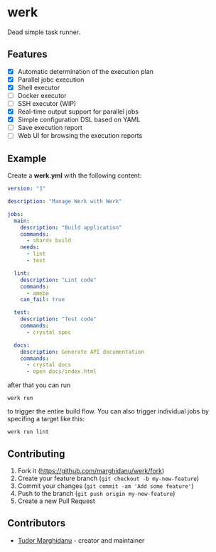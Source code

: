 # werk

Dead simple task runner.

## Features

- [x] Automatic determination of the execution plan
- [x] Parallel jobc execution
- [x] Shell executor
- [ ] Docker executor
- [ ] SSH executor (WIP)
- [x] Real-time output support for parallel jobs
- [x] Simple configuration DSL based on YAML
- [ ] Save execution report
- [ ] Web UI for browsing the execution reports

## Example

Create a **werk.yml** with the following content:

```yaml
version: "1"

description: "Manage Werk with Werk"

jobs:
  main:
    description: "Build application"
    commands:
      - shards build
    needs:
      - lint
      - test

  lint:
    description: "Lint code"
    commands:
      - ameba
    can_fail: true

  test:
    description: "Test code"
    commands:
      - crystal spec

  docs:
    description: Generate API documentation
    commands:
      - crystal docs
      - open docs/index.html
```

after that you can run

```
werk run
```

to trigger the entire build flow. You can also trigger individual jobs by specifing a target like this:

```
werk run lint
```

## Contributing

1. Fork it (<https://github.com/marghidanu/werk/fork>)
2. Create your feature branch (`git checkout -b my-new-feature`)
3. Commit your changes (`git commit -am 'Add some feature'`)
4. Push to the branch (`git push origin my-new-feature`)
5. Create a new Pull Request

## Contributors

- [Tudor Marghidanu](https://github.com/marghidanu) - creator and maintainer

